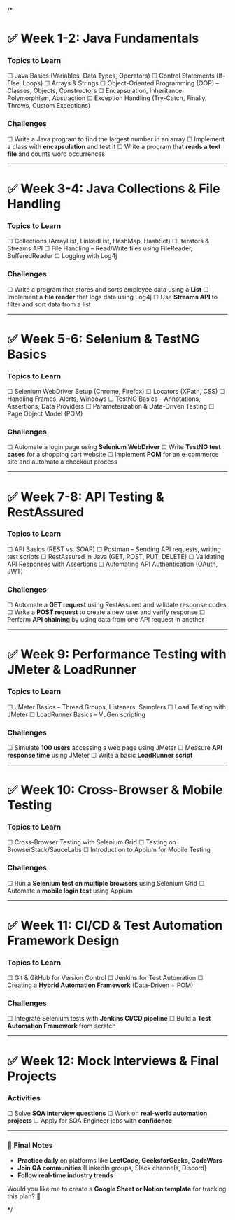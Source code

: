 
/*

# **✅ Week 1-2: Java Fundamentals**
### **Topics to Learn**
☐ Java Basics (Variables, Data Types, Operators)
☐ Control Statements (If-Else, Loops)
☐ Arrays & Strings
☐ Object-Oriented Programming (OOP) – Classes, Objects, Constructors
☐ Encapsulation, Inheritance, Polymorphism, Abstraction
☐ Exception Handling (Try-Catch, Finally, Throws, Custom Exceptions)

### **Challenges**
☐ Write a Java program to find the largest number in an array
☐ Implement a class with **encapsulation** and test it
☐ Write a program that **reads a text file** and counts word occurrences

---

# **✅ Week 3-4: Java Collections & File Handling**
### **Topics to Learn**
☐ Collections (ArrayList, LinkedList, HashMap, HashSet)
☐ Iterators & Streams API
☐ File Handling – Read/Write files using FileReader, BufferedReader
☐ Logging with Log4j

### **Challenges**
☐ Write a program that stores and sorts employee data using a **List**
☐ Implement a **file reader** that logs data using Log4j
☐ Use **Streams API** to filter and sort data from a list

---

# **✅ Week 5-6: Selenium & TestNG Basics**
### **Topics to Learn**
☐ Selenium WebDriver Setup (Chrome, Firefox)
☐ Locators (XPath, CSS)
☐ Handling Frames, Alerts, Windows
☐ TestNG Basics – Annotations, Assertions, Data Providers
☐ Parameterization & Data-Driven Testing
☐ Page Object Model (POM)

### **Challenges**
☐ Automate a login page using **Selenium WebDriver**
☐ Write **TestNG test cases** for a shopping cart website
☐ Implement **POM** for an e-commerce site and automate a checkout process

---

# **✅ Week 7-8: API Testing & RestAssured**
### **Topics to Learn**
☐ API Basics (REST vs. SOAP)
☐ Postman – Sending API requests, writing test scripts
☐ RestAssured in Java (GET, POST, PUT, DELETE)
☐ Validating API Responses with Assertions
☐ Automating API Authentication (OAuth, JWT)

### **Challenges**
☐ Automate a **GET request** using RestAssured and validate response codes
☐ Write a **POST request** to create a new user and verify response
☐ Perform **API chaining** by using data from one API request in another

---

# **✅ Week 9: Performance Testing with JMeter & LoadRunner**
### **Topics to Learn**
☐ JMeter Basics – Thread Groups, Listeners, Samplers
☐ Load Testing with JMeter
☐ LoadRunner Basics – VuGen scripting

### **Challenges**
☐ Simulate **100 users** accessing a web page using JMeter
☐ Measure **API response time** using JMeter
☐ Write a basic **LoadRunner script**

---

# **✅ Week 10: Cross-Browser & Mobile Testing**
### **Topics to Learn**
☐ Cross-Browser Testing with Selenium Grid
☐ Testing on BrowserStack/SauceLabs
☐ Introduction to Appium for Mobile Testing

### **Challenges**
☐ Run a **Selenium test on multiple browsers** using Selenium Grid
☐ Automate a **mobile login test** using Appium

---

# **✅ Week 11: CI/CD & Test Automation Framework Design**
### **Topics to Learn**
☐ Git & GitHub for Version Control
☐ Jenkins for Test Automation
☐ Creating a **Hybrid Automation Framework** (Data-Driven + POM)

### **Challenges**
☐ Integrate Selenium tests with **Jenkins CI/CD pipeline**
☐ Build a **Test Automation Framework** from scratch

---

# **✅ Week 12: Mock Interviews & Final Projects**
### **Activities**
☐ Solve **SQA interview questions**
☐ Work on **real-world automation projects**
☐ Apply for SQA Engineer jobs with **confidence**

---

### **🔹 Final Notes**
- **Practice daily** on platforms like **LeetCode, GeeksforGeeks, CodeWars**
- **Join QA communities** (LinkedIn groups, Slack channels, Discord)
- **Follow real-time industry trends**

Would you like me to create a **Google Sheet or Notion template** for tracking this plan? 🚀

*/